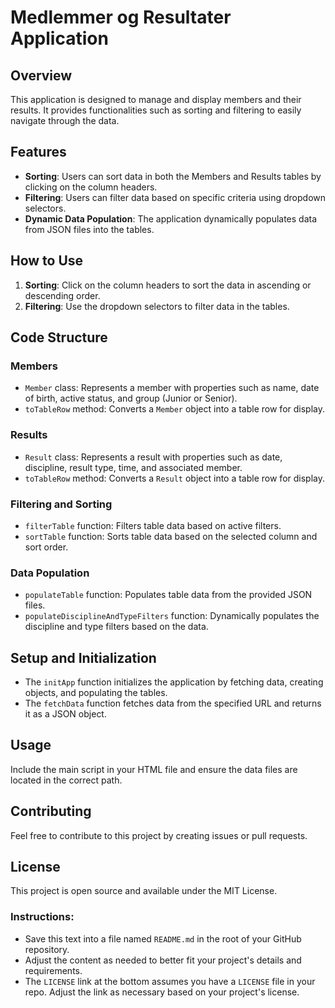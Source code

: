 # Medlemmer og Resultater Application

## Overview
This application is designed to manage and display members and their results. It provides functionalities such as sorting and filtering to easily navigate through the data.

## Features
- **Sorting**: Users can sort data in both the Members and Results tables by clicking on the column headers.
- **Filtering**: Users can filter data based on specific criteria using dropdown selectors.
- **Dynamic Data Population**: The application dynamically populates data from JSON files into the tables.

## How to Use
1. **Sorting**: Click on the column headers to sort the data in ascending or descending order.
2. **Filtering**: Use the dropdown selectors to filter data in the tables.

## Code Structure

### Members
- `Member` class: Represents a member with properties such as name, date of birth, active status, and group (Junior or Senior).
- `toTableRow` method: Converts a `Member` object into a table row for display.

### Results
- `Result` class: Represents a result with properties such as date, discipline, result type, time, and associated member.
- `toTableRow` method: Converts a `Result` object into a table row for display.

### Filtering and Sorting
- `filterTable` function: Filters table data based on active filters.
- `sortTable` function: Sorts table data based on the selected column and sort order.

### Data Population
- `populateTable` function: Populates table data from the provided JSON files.
- `populateDisciplineAndTypeFilters` function: Dynamically populates the discipline and type filters based on the data.

## Setup and Initialization
- The `initApp` function initializes the application by fetching data, creating objects, and populating the tables.
- The `fetchData` function fetches data from the specified URL and returns it as a JSON object.

## Usage
Include the main script in your HTML file and ensure the data files are located in the correct path.

<script src="script.js" type="module"></script>

## Contributing
Feel free to contribute to this project by creating issues or pull requests.

## License
This project is open source and available under the MIT License.

### Instructions:
- Save this text into a file named `README.md` in the root of your GitHub repository.
- Adjust the content as needed to better fit your project's details and requirements.
- The `LICENSE` link at the bottom assumes you have a `LICENSE` file in your repo. Adjust the link as necessary based on your project's license.
